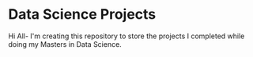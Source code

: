 # Data Science Projects
Hi All- I'm creating this repository to store the projects I completed while doing my Masters in Data Science.
